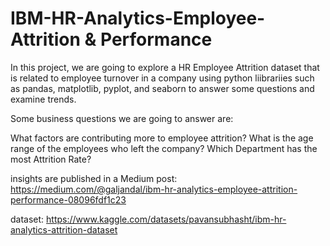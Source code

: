 # IBM-HR-Analytics-Employee-Attrition & Performance

In this project, we are going to explore a HR Employee Attrition dataset that is related to employee turnover in a company using python liibrariies such as pandas, matplotlib, pyplot, and seaborn to answer some questions and examine trends.

Some business questions we are going to answer are:

What factors are contributing more to employee attrition?
What is the age range of the employees who left the company?
Which Department has the most Attrition Rate?

insights are published in a Medium post: https://medium.com/@galjandal/ibm-hr-analytics-employee-attrition-performance-08096fdf1c23


dataset: https://www.kaggle.com/datasets/pavansubhasht/ibm-hr-analytics-attrition-dataset

